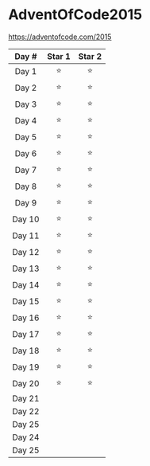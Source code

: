 # AdventOfCode2015

https://adventofcode.com/2015

| Day #  | Star 1 | Star 2 |
| :----: | :----: | :----: |
| Day 1  |   ⭐   |   ⭐  |
| Day 2  |   ⭐   |   ⭐  |
| Day 3  |   ⭐   |   ⭐  |
| Day 4  |   ⭐   |   ⭐  |
| Day 5  |   ⭐   |   ⭐  | 
| Day 6  |   ⭐   |   ⭐  |
| Day 7  |   ⭐   |   ⭐  |
| Day 8  |   ⭐   |   ⭐  |
| Day 9  |   ⭐   |   ⭐  |
| Day 10 |   ⭐   |   ⭐  |
| Day 11 |   ⭐   |   ⭐  |
| Day 12 |   ⭐   |   ⭐  |
| Day 13 |   ⭐   |   ⭐  |
| Day 14 |   ⭐   |   ⭐  |
| Day 15 |   ⭐   |   ⭐  |
| Day 16 |   ⭐   |   ⭐  |
| Day 17 |   ⭐   |   ⭐  |
| Day 18 |   ⭐   |   ⭐  |
| Day 19 |   ⭐   |   ⭐  |
| Day 20 |   ⭐   |   ⭐  |
| Day 21 |        |        |
| Day 22 |        |        |
| Day 25 |        |        |
| Day 24 |        |        |
| Day 25 |        |        |
